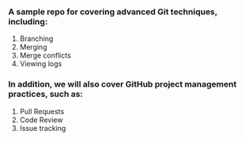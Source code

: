 ### A sample repo for covering advanced Git techniques, including:

1. Branching
2. Merging
3. Merge conflicts
4. Viewing logs

### In addition, we will also cover GitHub project management practices, such as:

1. Pull Requests
2. Code Review
3. Issue tracking
